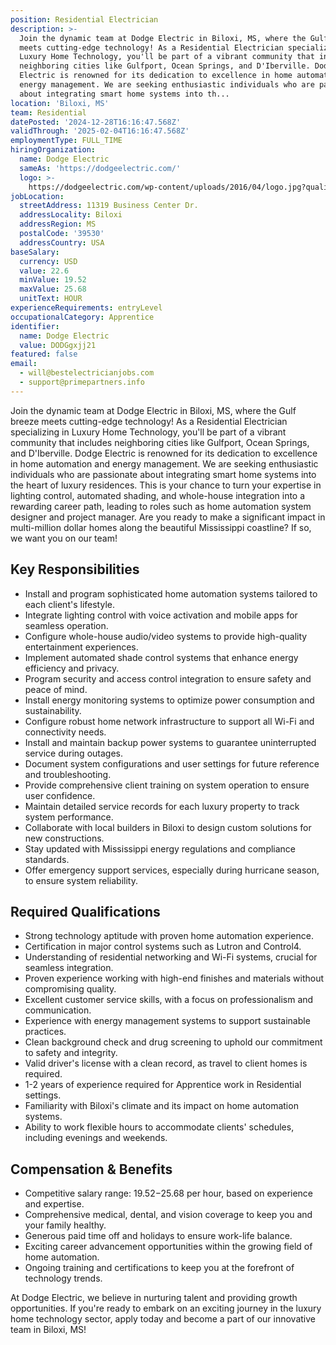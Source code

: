 ```yaml
---
position: Residential Electrician
description: >-
  Join the dynamic team at Dodge Electric in Biloxi, MS, where the Gulf breeze
  meets cutting-edge technology! As a Residential Electrician specializing in
  Luxury Home Technology, you'll be part of a vibrant community that includes
  neighboring cities like Gulfport, Ocean Springs, and D'Iberville. Dodge
  Electric is renowned for its dedication to excellence in home automation and
  energy management. We are seeking enthusiastic individuals who are passionate
  about integrating smart home systems into th...
location: 'Biloxi, MS'
team: Residential
datePosted: '2024-12-28T16:16:47.568Z'
validThrough: '2025-02-04T16:16:47.568Z'
employmentType: FULL_TIME
hiringOrganization:
  name: Dodge Electric
  sameAs: 'https://dodgeelectric.com/'
  logo: >-
    https://dodgeelectric.com/wp-content/uploads/2016/04/logo.jpg?quality=100.3022012111021
jobLocation:
  streetAddress: 11319 Business Center Dr.
  addressLocality: Biloxi
  addressRegion: MS
  postalCode: '39530'
  addressCountry: USA
baseSalary:
  currency: USD
  value: 22.6
  minValue: 19.52
  maxValue: 25.68
  unitText: HOUR
experienceRequirements: entryLevel
occupationalCategory: Apprentice
identifier:
  name: Dodge Electric
  value: DODGgxjj21
featured: false
email:
  - will@bestelectricianjobs.com
  - support@primepartners.info
---
```




Join the dynamic team at Dodge Electric in Biloxi, MS, where the Gulf breeze meets cutting-edge technology! As a Residential Electrician specializing in Luxury Home Technology, you'll be part of a vibrant community that includes neighboring cities like Gulfport, Ocean Springs, and D'Iberville. Dodge Electric is renowned for its dedication to excellence in home automation and energy management. We are seeking enthusiastic individuals who are passionate about integrating smart home systems into the heart of luxury residences. This is your chance to turn your expertise in lighting control, automated shading, and whole-house integration into a rewarding career path, leading to roles such as home automation system designer and project manager. Are you ready to make a significant impact in multi-million dollar homes along the beautiful Mississippi coastline? If so, we want you on our team!

## Key Responsibilities
- Install and program sophisticated home automation systems tailored to each client's lifestyle.
- Integrate lighting control with voice activation and mobile apps for seamless operation.
- Configure whole-house audio/video systems to provide high-quality entertainment experiences.
- Implement automated shade control systems that enhance energy efficiency and privacy.
- Program security and access control integration to ensure safety and peace of mind.
- Install energy monitoring systems to optimize power consumption and sustainability.
- Configure robust home network infrastructure to support all Wi-Fi and connectivity needs.
- Install and maintain backup power systems to guarantee uninterrupted service during outages.
- Document system configurations and user settings for future reference and troubleshooting.
- Provide comprehensive client training on system operation to ensure user confidence.
- Maintain detailed service records for each luxury property to track system performance.
- Collaborate with local builders in Biloxi to design custom solutions for new constructions.
- Stay updated with Mississippi energy regulations and compliance standards.
- Offer emergency support services, especially during hurricane season, to ensure system reliability.

## Required Qualifications
- Strong technology aptitude with proven home automation experience.
- Certification in major control systems such as Lutron and Control4.
- Understanding of residential networking and Wi-Fi systems, crucial for seamless integration.
- Proven experience working with high-end finishes and materials without compromising quality.
- Excellent customer service skills, with a focus on professionalism and communication.
- Experience with energy management systems to support sustainable practices.
- Clean background check and drug screening to uphold our commitment to safety and integrity.
- Valid driver's license with a clean record, as travel to client homes is required.
- 1-2 years of experience required for Apprentice work in Residential settings.
- Familiarity with Biloxi's climate and its impact on home automation systems.
- Ability to work flexible hours to accommodate clients' schedules, including evenings and weekends.

## Compensation & Benefits
- Competitive salary range: $19.52-$25.68 per hour, based on experience and expertise.
- Comprehensive medical, dental, and vision coverage to keep you and your family healthy.
- Generous paid time off and holidays to ensure work-life balance.
- Exciting career advancement opportunities within the growing field of home automation.
- Ongoing training and certifications to keep you at the forefront of technology trends.

At Dodge Electric, we believe in nurturing talent and providing growth opportunities. If you're ready to embark on an exciting journey in the luxury home technology sector, apply today and become a part of our innovative team in Biloxi, MS!
